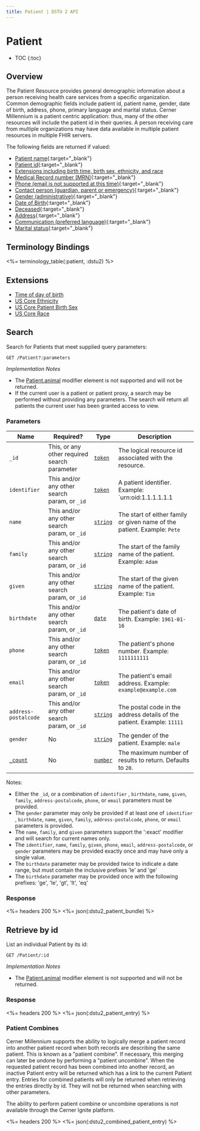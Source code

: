 ```yaml
---
title: Patient | DSTU 2 API
---
```


# Patient

* TOC
{:toc}

## Overview
The Patient Resource provides general demographic information about a person receiving health care services from a specific organization. Common demographic fields include patient id, patient name, gender, date of birth, address, phone, primary language and marital status. Cerner Millennium is a patient centric application: thus, many of the other resources will include the patient id in their queries. A person receiving care from multiple organizations may have data available in multiple patient resources in multiple FHIR servers.

The following fields are returned if valued:

   * [Patient name](http://hl7.org/fhir/DSTU2/patient-definitions.html#Patient.name){:target="_blank"}
   * [Patient id](http://hl7.org/fhir/DSTU2/resource-definitions.html#Resource.id){:target="_blank"}
   * [Extensions including birth time, birth sex, ethnicity, and race](#extensions)
   * [Medical Record number (MRN)](http://hl7.org/fhir/DSTU2/patient-definitions.html#Patient.identifier){:target="_blank"}
   * [Phone (email is not supported at this time)](http://hl7.org/fhir/DSTU2/patient-definitions.html#Patient.telecom){:target="_blank"}
   * [Contact person (guardian, parent or emergency)](http://hl7.org/fhir/DSTU2/patient-definitions.html#Patient.contact){:target="_blank"}
   * [Gender (administrative)](http://hl7.org/fhir/DSTU2/patient-definitions.html#Patient.gender){:target="_blank"}
   * [Date of Birth](http://hl7.org/fhir/DSTU2/patient-definitions.html#Patient.birthDate){:target="_blank"}
   * [Deceased](http://hl7.org/fhir/DSTU2/patient-definitions.html#Patient.deceased_x_){:target="_blank"}
   * [Address](http://hl7.org/fhir/DSTU2/patient-definitions.html#Patient.address){:target="_blank"}
   * [Communication (preferred language)](http://hl7.org/fhir/DSTU2/patient-definitions.html#Patient.communication.language){:target="_blank"}
   * [Marital status](http://hl7.org/fhir/DSTU2/patient-definitions.html#Patient.maritalStatus){:target="_blank"}

## Terminology Bindings

<%= terminology_table(:patient, :dstu2) %>

## Extensions
* [Time of day of birth]
* [US Core Ethnicity]
* [US Core Patient Birth Sex]
* [US Core Race]

## Search

Search for Patients that meet supplied query parameters:

    GET /Patient?:parameters

_Implementation Notes_

* The [Patient.animal] modifier element is not supported and will not be returned.
* If the current user is a patient or patient proxy, a search may be performed without providing any parameters. The search will return all patients the current user has been granted access to view.

### Parameters

 Name         | Required?                                         | Type       | Description
--------------|---------------------------------------------------|------------|-------------------------------------------------------------------------------------
 `_id`                   | This, or any other required search parameter        | [`token`]  | The logical resource id associated with the resource.
 `identifier`            | This and/or any other search param, or `_id`        | [`token`]  | A patient identifier.  Example: `urn:oid:1.1.1.1.1.1|1022228`
 `name`                  | This and/or any other search param, or `_id`        | [`string`] | The start of either family or given name of the patient. Example: `Pete`
 `family`                | This and/or any other search param, or `_id`        | [`string`] | The start of the family name of the patient. Example: `Adam`
 `given`                 | This and/or any other search param, or `_id`        | [`string`] | The start of the given name of the patient. Example: `Tim`
 `birthdate`             | This and/or any other search param, or `_id`        | [`date`]   | The patient's date of birth.  Example: `1961-01-16`
 `phone`                 | This and/or any other search param, or `_id`        | [`token`]  | The patient's phone number. Example: `1111111111`
 `email`                 | This and/or any other search param, or `_id`        | [`token`]  | The patient's email address. Example: `example@example.com`
 `address-postalcode`    | This and/or any other search param, or `_id`        | [`string`] | The postal code in the address details of the patient. Example: `11111`
 `gender`                | No                                                  | [`string`] | The gender of the patient. Example: `male`
 [`_count`]              | No                                                  | [`number`] | The maximum number of results to return. Defaults to `20`.

Notes:

- Either the `_id`, or a combination of `identifier` , `birthdate`, `name`, `given`, `family`, `address-postalcode`, `phone`, or `email` parameters must be provided.
- The `gender` parameter may only be provided if at least one of `identifier` , `birthdate`, `name`, `given`, `family`, `address-postalcode`, `phone`, or `email` parameters is provided.
- The `name`, `family`, and `given` parameters support the ':exact' modifier and will search for current names only.
- The `identifier`, `name`, `family`, `given`, `phone`, `email`, `address-postalcode`, or `gender` parameters may be provided exactly once and may have only a single value.
- The `birthdate` parameter may be provided twice to indicate a date range, but must contain the inclusive prefixes 'le' and 'ge'
- The `birthdate` parameter may be provided once with the following prefixes: 'ge', 'le', 'gt', 'lt', 'eq'

### Response

<%= headers 200 %>
<%= json(:dstu2_patient_bundle) %>

## Retrieve by id

List an individual Patient by its id:

    GET /Patient/:id

_Implementation Notes_

* The [Patient.animal] modifier element is not supported and will not be returned.

### Response

<%= headers 200 %>
<%= json(:dstu2_patient_entry) %>

### Patient Combines

Cerner Millennium supports the ability to logically merge a patient record into another patient record when both records are describing the same patient. This is known
as a "patient combine". If necessary, this merging can later be undone by performing a "patient uncombine". When the requested patient record has been combined into another
record, an inactive Patient entry will be returned which has a link to the current Patient entry. Entries for combined patients will only be returned when retrieving
the entries directly by id. They will not be returned when searching with other parameters.

The ability to perform patient combine or uncombine operations is not available through the Cerner Ignite platform.

<%= headers 200 %>
<%= json(:dstu2_combined_patient_entry) %>

[Time of day of birth]: http://hl7.org/fhir/DSTU2/extension-patient-birthtime.html
[US Core Race]: http://build.fhir.org/ig/Healthedata1/Argo-DSTU2/StructureDefinition-argo-race.html
[US Core Ethnicity]: http://build.fhir.org/ig/Healthedata1/Argo-DSTU2/StructureDefinition-argo-ethnicity.html
[US Core Patient Birth Sex]: http://build.fhir.org/ig/Healthedata1/Argo-DSTU2/StructureDefinition-argo-birthsex.html
[`token`]: http://hl7.org/fhir/DSTU2/search.html#token
[`date`]: http://hl7.org/fhir/DSTU2/search.html#date
[`string`]: http://hl7.org/fhir/DSTU2/search.html#string
[`_count`]: http://hl7.org/fhir/DSTU2/search.html#count
[`number`]: http://hl7.org/fhir/DSTU2/search.html#number
[Patient.animal]: http://hl7.org/fhir/DSTU2/patient-definitions.html#Patient.animal

